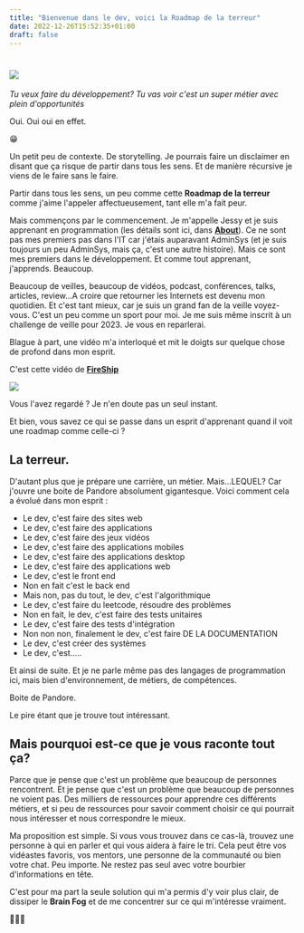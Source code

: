 ```yaml
---
title: "Bienvenue dans le dev, voici la Roadmap de la terreur"
date: 2022-12-26T15:52:35+01:00
draft: false
---
```

# <img src="https://media.giphy.com/media/vFKqnCdLPNOKc/giphy.gif"  />

*Tu veux faire du développement? Tu vas voir c'est un super métier avec plein d'opportunités*

Oui. Oui oui en effet.

😁

Un petit peu de contexte. De storytelling. Je pourrais faire un disclaimer en disant que ça risque de partir dans tous les sens. Et de manière récursive je viens de le faire sans le faire.

Partir dans tous les sens, un peu comme cette **Roadmap de la terreur** comme j'aime l'appeler affectueusement, tant elle m'a fait peur.

Mais commençons par le commencement. Je m'appelle Jessy et je suis apprenant en programmation (les détails sont ici, dans [**About**](/about/)). Ce ne sont pas mes premiers pas dans l'IT car j'étais auparavant AdminSys (et je suis toujours un peu AdminSys, mais ça, c'est une autre histoire). Mais ce sont mes premiers dans le développement. Et comme tout apprenant, j'apprends. Beaucoup.

Beaucoup de veilles, beaucoup de vidéos, podcast, conférences, talks, articles, review...A croire que retourner les Internets est devenu mon quotidien. Et c'est tant mieux, car je suis un grand fan de la veille voyez-vous. C'est un peu comme un sport pour moi. Je me suis même inscrit à un challenge de veille pour 2023. Je vous en reparlerai.

Blague à part, une vidéo m'a interloqué et mit le doigts sur quelque chose de profond dans mon esprit. 

C'est cette vidéo de [**FireShip**](https://www.youtube.com/watch?v=66tfvFeALBQ)

[![](https://cdn.discordapp.com/attachments/830009390089764887/1060672755596525608/image.png)](https://www.youtube.com/watch?v=66tfvFeALBQ "How to ACTUALLY learn to code... 7 Roadmaps for 2023")



Vous l'avez regardé ? Je n'en doute pas un seul instant.

Et bien, vous savez ce qui se passe dans un esprit d'apprenant quand il voit une roadmap comme celle-ci ? 

## La terreur.

D'autant plus que je prépare une carrière, un métier. Mais...LEQUEL? Car j'ouvre une boite de Pandore absolument gigantesque. Voici comment cela a évolué dans mon esprit :
- Le dev, c'est faire des sites web
- Le dev, c'est faire des applications
- Le dev, c'est faire des jeux vidéos
- Le dev, c'est faire des applications mobiles
- Le dev, c'est faire des applications desktop
- Le dev, c'est faire des applications web
- Le dev, c'est le front end
- Non en fait c'est le back end
- Mais non, pas du tout, le dev, c'est l'algorithmique
- Le dev, c'est faire du leetcode, résoudre des problèmes
- Non en fait, le dev, c'est faire des tests unitaires
- Le dev, c'est faire des tests d'intégration
- Non non non, finalement le dev, c'est faire DE LA DOCUMENTATION
- Le dev, c'est créer des systèmes
- Le dev, c'est.....

Et ainsi de suite. Et je ne parle même pas des langages de programmation ici, mais bien d'environnement, de métiers, de compétences.

Boite de Pandore. 

Le pire étant que je trouve tout intéressant.

## Mais pourquoi est-ce que je vous raconte tout ça?

Parce que je pense que c'est un problème que beaucoup de personnes rencontrent. Et je pense que c'est un problème que beaucoup de personnes ne voient pas. Des milliers de ressources pour apprendre ces différents métiers, et si peu de ressources pour savoir comment choisir ce qui pourrait nous intéresser et nous correspondre le mieux.

Ma proposition est simple. Si vous vous trouvez dans ce cas-là, trouvez une personne à qui en parler et qui vous aidera à faire le tri. Cela peut être vos vidéastes favoris, vos mentors, une personne de la communauté ou bien votre chat. Peu importe. Ne restez pas seul avec votre bourbier d'informations en tête.

C'est pour ma part la seule solution qui m'a permis d'y voir plus clair, de dissiper le **Brain Fog** et de me concentrer sur ce qui m'intéresse vraiment.

🦀🦀🦀

